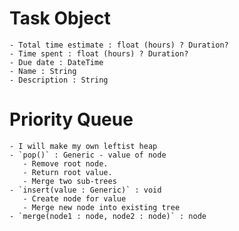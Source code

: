# Task Object
    - Total time estimate : float (hours) ? Duration?
    - Time spent : float (hours) ? Duration?
    - Due date : DateTime
    - Name : String
    - Description : String

# Priority Queue
    - I will make my own leftist heap
    - `pop()` : Generic - value of node 
       - Remove root node.
       - Return root value.
       - Merge two sub-trees
    - `insert(value : Generic)` : void
       - Create node for value
       - Merge new node into existing tree
    - `merge(node1 : node, node2 : node)` : node 
